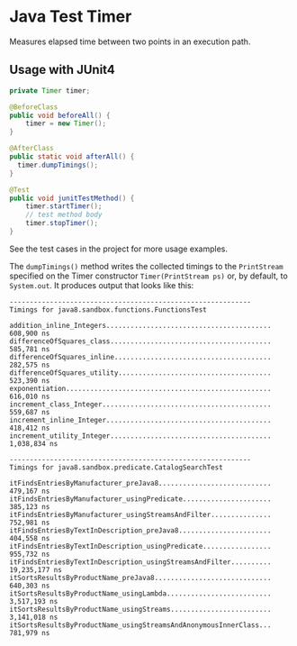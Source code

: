 # Java Test Timer

Measures elapsed time between two points in an execution path.

## Usage with JUnit4

```java    
private Timer timer;

@BeforeClass
public void beforeAll() {
    timer = new Timer();
}

@AfterClass
public static void afterAll() {
  timer.dumpTimings();
}

@Test
public void junitTestMethod() {
    timer.startTimer();
    // test method body
    timer.stopTimer();
}
```

See the test cases in the project for more usage examples.

The ```dumpTimings()``` method writes the collected timings to the ```PrintStream``` specified on the Timer constructor ```Timer(PrintStream ps)``` or, by default, to ```System.out```. It produces output that looks like this:

```
------------------------------------------------------------
Timings for java8.sandbox.functions.FunctionsTest

addition_inline_Integers.........................................         608,900 ns
differenceOfSquares_class........................................         585,781 ns
differenceOfSquares_inline.......................................         282,575 ns
differenceOfSquares_utility......................................         523,390 ns
exponentiation...................................................         616,010 ns
increment_class_Integer..........................................         559,687 ns
increment_inline_Integer.........................................         418,412 ns
increment_utility_Integer........................................       1,038,834 ns

------------------------------------------------------------
Timings for java8.sandbox.predicate.CatalogSearchTest

itFindsEntriesByManufacturer_preJava8............................         479,167 ns
itFindsEntriesByManufacturer_usingPredicate......................         385,123 ns
itFindsEntriesByManufacturer_usingStreamsAndFilter...............         752,981 ns
itFindsEntriesByTextInDescription_preJava8.......................         404,558 ns
itFindsEntriesByTextInDescription_usingPredicate.................         955,732 ns
itFindsEntriesByTextInDescription_usingStreamsAndFilter..........      19,235,177 ns
itSortsResultsByProductName_preJava8.............................         640,303 ns
itSortsResultsByProductName_usingLambda..........................       3,517,193 ns
itSortsResultsByProductName_usingStreams.........................       3,141,018 ns
itSortsResultsByProductName_usingStreamsAndAnonymousInnerClass...         781,979 ns
```



